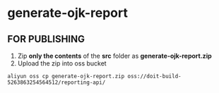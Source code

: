 # generate-ojk-report
## FOR PUBLISHING
>>>
1. Zip **only the contents** of the **src** folder as **generate-ojk-report.zip**
2. Upload the zip into oss bucket
```shell
aliyun oss cp generate-ojk-report.zip oss://doit-build-5263863254564512/reporting-api/
```
>>>

